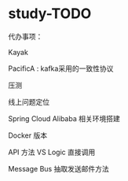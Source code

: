 # study-TODO #
代办事项：

Kayak

PacificA : kafka采用的一致性协议





压测



线上问题定位



Spring Cloud Alibaba 相关环境搭建

Docker 版本



API 方法 VS Logic 直接调用

Message Bus 抽取发送邮件方法







